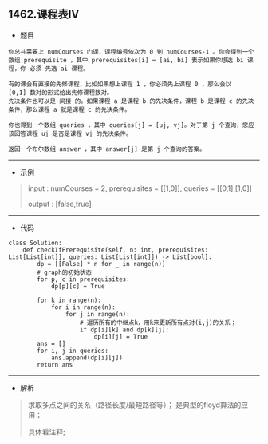 1462.课程表Ⅳ
----------
- 题目
>
    你总共需要上 numCourses 门课，课程编号依次为 0 到 numCourses-1 。你会得到一个数组 prerequisite ，其中 prerequisites[i] = [ai, bi] 表示如果你想选 bi 课程，你 必须 先选 ai 课程。

    有的课会有直接的先修课程，比如如果想上课程 1 ，你必须先上课程 0 ，那么会以 [0,1] 数对的形式给出先修课程数对。
    先决条件也可以是 间接 的。如果课程 a 是课程 b 的先决条件，课程 b 是课程 c 的先决条件，那么课程 a 就是课程 c 的先决条件。
    
    你也得到一个数组 queries ，其中 queries[j] = [uj, vj]。对于第 j 个查询，您应该回答课程 uj 是否是课程 vj 的先决条件。
    
    返回一个布尔数组 answer ，其中 answer[j] 是第 j 个查询的答案。

----------
- 示例
> input : numCourses = 2, prerequisites = [[1,0]], queries = [[0,1],[1,0]]
>
> output : [false,true]
>
----------
 - 代码
>
    class Solution:
        def checkIfPrerequisite(self, n: int, prerequisites: List[List[int]], queries: List[List[int]]) -> List[bool]:
            dp = [[False] * n for _ in range(n)]   
            # graph的初始状态
            for p, c in prerequisites:
                dp[p][c] = True
    
            for k in range(n):
                for i in range(n):
                    for j in range(n):
                        # 遍历所有的中继点k，用k来更新所有点对(i,j)的关系；
                        if dp[i][k] and dp[k][j]:
                            dp[i][j] = True
            ans = []
            for i, j in queries:
                ans.append(dp[i][j])
            return ans
----------
 - 解析
> 求取多点之间的关系（路径长度/最短路径等）； 是典型的floyd算法的应用；
> 
> 具体看注释;